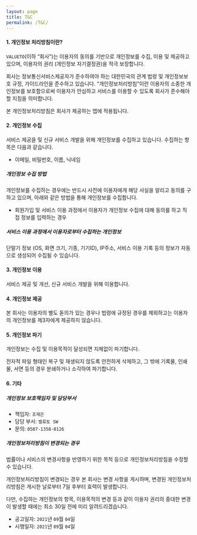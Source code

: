 ```yaml
---
layout: page
title: T&C
permalink: /T&C/
---
```


#### 1. 개인정보 처리방침이란?

`VALUETO`(이하 “회사”)는 이용자의 동의를 기반으로 개인정보를 수집, 이용 및 제공하고 있으며, 이용자의 권리 (개인정보 자기결정권)을 적극 보장합니다.

회사는 정보통신서비스제공자가 준수하여야 하는 대한민국의 관계 법령 및 개인정보보호 규정, 가이드라인을 준수하고 있습니다.
“개인정보처리방침”이란 이용자의 소중한 개인정보를 보호함으로써 이용자가 안심하고 서비스를 이용할 수 있도록 회사가 준수해야 할 지침을 의미합니다.

본 개인정보처리방침은 회사가 제공하는 앱에 적용됩니다.


#### 2. 개인정보 수집

서비스 제공을 및 신규 서비스 개발을 위해 개인정보를 수집하고 있습니다. 수집하는 항목은 다음과 같습니다.

- 이메일, 비밀번호, 이름, 닉네임

##### 개인정보 수집 방법

개인정보를 수집하는 경우에는 반드시 사전에 이용자에게 해당 사실을 알리고 동의를 구하고 있으며, 아래와 같은 방법을 통해 개인정보를 수집합니다.
  - 회원가입 및 서비스 이용 과정에서 이용자가 개인정보 수집에 대해 동의를 하고 직접 정보를 입력하는 경우

##### 서비스 이용 과정에서 이용자로부터 수집하는 개인정보

단말기 정보 (OS, 화면 크기, 기종, 기기ID), IP주소, 서비스 이용 기록 등의 정보가 자동으로 생성되어 수집될 수 있습니다.


#### 3. 개인정보 이용

서비스 제공 및 개선, 신규 서비스 개발을 위해 이용합니다.


#### 4. 개인정보 제공

본 회사는 이용자의 별도 돋의가 있는 경우나 법령에 규정된 경우를 제외하고는 이용자의 개인정보를 제3자에게 제공하지 않습니다.


#### 5. 개인정보 파기

개인정보는 수집 및 이용목적이 달성되면 지체없이 파기합니다.

전자적 파일 형태인 복구 및 재생되지 않도록 안전하게 삭제하고, 그 밖에 기록물, 인쇄물, 서면 등의 경우 분쇄하거나 소각하여 파기합니다.


#### 6. 기타

##### 개인정보 보호책임자 및 담당부서

* 책임자: `조재은`
* 담당 부서: `벨류토 SW`
* 문의: `0507-1358-0126`

##### 개인정보처리방침이 변경되는 경우
법률이나 서비스의 변경사항을 반영하기 위한 목적 등으로 개인정보처리방침을 수정할 수 있습니다. 

개인정보처리방침이 변경되는 경우 본 회사는 변경 사항을 게시하며, 변경된 개인정보처리방침은 게시한 날로부터 7일 후부터 효력이 발생합니다.

다만, 수집하는 개인정보의 항목, 이용목적의 변경 등과 같이 이용자 권리의 중대한 변경이 발생할 때에는 최소 30일 전에 미리 알려드리겠습니다.

* 공고일자: `2021`년 `09`월 `04`일
* 시행일자: `2021`년 `09`월 `04`일